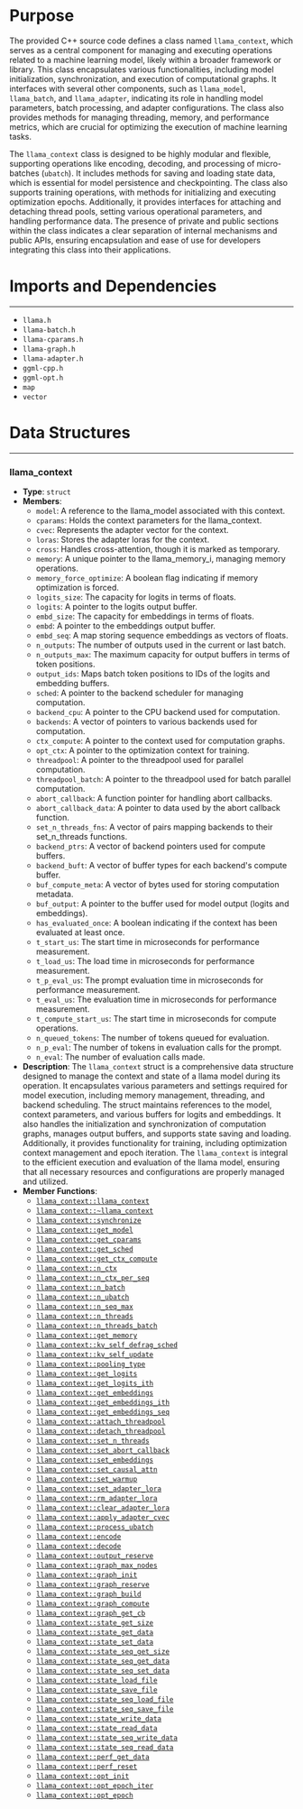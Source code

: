 # Purpose
The provided C++ source code defines a class named `llama_context`, which serves as a central component for managing and executing operations related to a machine learning model, likely within a broader framework or library. This class encapsulates various functionalities, including model initialization, synchronization, and execution of computational graphs. It interfaces with several other components, such as `llama_model`, `llama_batch`, and `llama_adapter`, indicating its role in handling model parameters, batch processing, and adapter configurations. The class also provides methods for managing threading, memory, and performance metrics, which are crucial for optimizing the execution of machine learning tasks.

The `llama_context` class is designed to be highly modular and flexible, supporting operations like encoding, decoding, and processing of micro-batches (`ubatch`). It includes methods for saving and loading state data, which is essential for model persistence and checkpointing. The class also supports training operations, with methods for initializing and executing optimization epochs. Additionally, it provides interfaces for attaching and detaching thread pools, setting various operational parameters, and handling performance data. The presence of private and public sections within the class indicates a clear separation of internal mechanisms and public APIs, ensuring encapsulation and ease of use for developers integrating this class into their applications.
# Imports and Dependencies

---
- `llama.h`
- `llama-batch.h`
- `llama-cparams.h`
- `llama-graph.h`
- `llama-adapter.h`
- `ggml-cpp.h`
- `ggml-opt.h`
- `map`
- `vector`


# Data Structures

---
### llama\_context<!-- {{#data_structure:llama_context}} -->
- **Type**: `struct`
- **Members**:
    - `model`: A reference to the llama_model associated with this context.
    - `cparams`: Holds the context parameters for the llama_context.
    - `cvec`: Represents the adapter vector for the context.
    - `loras`: Stores the adapter loras for the context.
    - `cross`: Handles cross-attention, though it is marked as temporary.
    - `memory`: A unique pointer to the llama_memory_i, managing memory operations.
    - `memory_force_optimize`: A boolean flag indicating if memory optimization is forced.
    - `logits_size`: The capacity for logits in terms of floats.
    - `logits`: A pointer to the logits output buffer.
    - `embd_size`: The capacity for embeddings in terms of floats.
    - `embd`: A pointer to the embeddings output buffer.
    - `embd_seq`: A map storing sequence embeddings as vectors of floats.
    - `n_outputs`: The number of outputs used in the current or last batch.
    - `n_outputs_max`: The maximum capacity for output buffers in terms of token positions.
    - `output_ids`: Maps batch token positions to IDs of the logits and embedding buffers.
    - `sched`: A pointer to the backend scheduler for managing computation.
    - `backend_cpu`: A pointer to the CPU backend used for computation.
    - `backends`: A vector of pointers to various backends used for computation.
    - `ctx_compute`: A pointer to the context used for computation graphs.
    - `opt_ctx`: A pointer to the optimization context for training.
    - `threadpool`: A pointer to the threadpool used for parallel computation.
    - `threadpool_batch`: A pointer to the threadpool used for batch parallel computation.
    - `abort_callback`: A function pointer for handling abort callbacks.
    - `abort_callback_data`: A pointer to data used by the abort callback function.
    - `set_n_threads_fns`: A vector of pairs mapping backends to their set_n_threads functions.
    - `backend_ptrs`: A vector of backend pointers used for compute buffers.
    - `backend_buft`: A vector of buffer types for each backend's compute buffer.
    - `buf_compute_meta`: A vector of bytes used for storing computation metadata.
    - `buf_output`: A pointer to the buffer used for model output (logits and embeddings).
    - `has_evaluated_once`: A boolean indicating if the context has been evaluated at least once.
    - `t_start_us`: The start time in microseconds for performance measurement.
    - `t_load_us`: The load time in microseconds for performance measurement.
    - `t_p_eval_us`: The prompt evaluation time in microseconds for performance measurement.
    - `t_eval_us`: The evaluation time in microseconds for performance measurement.
    - `t_compute_start_us`: The start time in microseconds for compute operations.
    - `n_queued_tokens`: The number of tokens queued for evaluation.
    - `n_p_eval`: The number of tokens in evaluation calls for the prompt.
    - `n_eval`: The number of evaluation calls made.
- **Description**: The `llama_context` struct is a comprehensive data structure designed to manage the context and state of a llama model during its operation. It encapsulates various parameters and settings required for model execution, including memory management, threading, and backend scheduling. The struct maintains references to the model, context parameters, and various buffers for logits and embeddings. It also handles the initialization and synchronization of computation graphs, manages output buffers, and supports state saving and loading. Additionally, it provides functionality for training, including optimization context management and epoch iteration. The `llama_context` is integral to the efficient execution and evaluation of the llama model, ensuring that all necessary resources and configurations are properly managed and utilized.
- **Member Functions**:
    - [`llama_context::llama_context`](llama-context.cpp.driver.md#llama_contextllama_context)
    - [`llama_context::~llama_context`](llama-context.cpp.driver.md#llama_contextllama_context)
    - [`llama_context::synchronize`](llama-context.cpp.driver.md#llama_contextsynchronize)
    - [`llama_context::get_model`](llama-context.cpp.driver.md#llama_contextget_model)
    - [`llama_context::get_cparams`](llama-context.cpp.driver.md#llama_contextget_cparams)
    - [`llama_context::get_sched`](llama-context.cpp.driver.md#llama_contextget_sched)
    - [`llama_context::get_ctx_compute`](llama-context.cpp.driver.md#llama_contextget_ctx_compute)
    - [`llama_context::n_ctx`](llama-context.cpp.driver.md#llama_contextn_ctx)
    - [`llama_context::n_ctx_per_seq`](llama-context.cpp.driver.md#llama_contextn_ctx_per_seq)
    - [`llama_context::n_batch`](llama-context.cpp.driver.md#llama_contextn_batch)
    - [`llama_context::n_ubatch`](llama-context.cpp.driver.md#llama_contextn_ubatch)
    - [`llama_context::n_seq_max`](llama-context.cpp.driver.md#llama_contextn_seq_max)
    - [`llama_context::n_threads`](llama-context.cpp.driver.md#llama_contextn_threads)
    - [`llama_context::n_threads_batch`](llama-context.cpp.driver.md#llama_contextn_threads_batch)
    - [`llama_context::get_memory`](llama-context.cpp.driver.md#llama_contextget_memory)
    - [`llama_context::kv_self_defrag_sched`](llama-context.cpp.driver.md#llama_contextkv_self_defrag_sched)
    - [`llama_context::kv_self_update`](llama-context.cpp.driver.md#llama_contextkv_self_update)
    - [`llama_context::pooling_type`](llama-context.cpp.driver.md#llama_contextpooling_type)
    - [`llama_context::get_logits`](llama-context.cpp.driver.md#llama_contextget_logits)
    - [`llama_context::get_logits_ith`](llama-context.cpp.driver.md#llama_contextget_logits_ith)
    - [`llama_context::get_embeddings`](llama-context.cpp.driver.md#llama_contextget_embeddings)
    - [`llama_context::get_embeddings_ith`](llama-context.cpp.driver.md#llama_contextget_embeddings_ith)
    - [`llama_context::get_embeddings_seq`](llama-context.cpp.driver.md#llama_contextget_embeddings_seq)
    - [`llama_context::attach_threadpool`](llama-context.cpp.driver.md#llama_contextattach_threadpool)
    - [`llama_context::detach_threadpool`](llama-context.cpp.driver.md#llama_contextdetach_threadpool)
    - [`llama_context::set_n_threads`](llama-context.cpp.driver.md#llama_contextset_n_threads)
    - [`llama_context::set_abort_callback`](llama-context.cpp.driver.md#llama_contextset_abort_callback)
    - [`llama_context::set_embeddings`](llama-context.cpp.driver.md#llama_contextset_embeddings)
    - [`llama_context::set_causal_attn`](llama-context.cpp.driver.md#llama_contextset_causal_attn)
    - [`llama_context::set_warmup`](llama-context.cpp.driver.md#llama_contextset_warmup)
    - [`llama_context::set_adapter_lora`](llama-context.cpp.driver.md#llama_contextset_adapter_lora)
    - [`llama_context::rm_adapter_lora`](llama-context.cpp.driver.md#llama_contextrm_adapter_lora)
    - [`llama_context::clear_adapter_lora`](llama-context.cpp.driver.md#llama_contextclear_adapter_lora)
    - [`llama_context::apply_adapter_cvec`](llama-context.cpp.driver.md#llama_contextapply_adapter_cvec)
    - [`llama_context::process_ubatch`](llama-context.cpp.driver.md#llama_contextprocess_ubatch)
    - [`llama_context::encode`](llama-context.cpp.driver.md#llama_contextencode)
    - [`llama_context::decode`](llama-context.cpp.driver.md#llama_contextdecode)
    - [`llama_context::output_reserve`](llama-context.cpp.driver.md#llama_contextoutput_reserve)
    - [`llama_context::graph_max_nodes`](llama-context.cpp.driver.md#llama_contextgraph_max_nodes)
    - [`llama_context::graph_init`](llama-context.cpp.driver.md#llama_contextgraph_init)
    - [`llama_context::graph_reserve`](llama-context.cpp.driver.md#llama_contextgraph_reserve)
    - [`llama_context::graph_build`](llama-context.cpp.driver.md#llama_contextgraph_build)
    - [`llama_context::graph_compute`](llama-context.cpp.driver.md#llama_contextgraph_compute)
    - [`llama_context::graph_get_cb`](llama-context.cpp.driver.md#llama_contextgraph_get_cb)
    - [`llama_context::state_get_size`](llama-context.cpp.driver.md#llama_contextstate_get_size)
    - [`llama_context::state_get_data`](llama-context.cpp.driver.md#llama_contextstate_get_data)
    - [`llama_context::state_set_data`](llama-context.cpp.driver.md#llama_contextstate_set_data)
    - [`llama_context::state_seq_get_size`](llama-context.cpp.driver.md#llama_contextstate_seq_get_size)
    - [`llama_context::state_seq_get_data`](llama-context.cpp.driver.md#llama_contextstate_seq_get_data)
    - [`llama_context::state_seq_set_data`](llama-context.cpp.driver.md#llama_contextstate_seq_set_data)
    - [`llama_context::state_load_file`](llama-context.cpp.driver.md#llama_contextstate_load_file)
    - [`llama_context::state_save_file`](llama-context.cpp.driver.md#llama_contextstate_save_file)
    - [`llama_context::state_seq_load_file`](llama-context.cpp.driver.md#llama_contextstate_seq_load_file)
    - [`llama_context::state_seq_save_file`](llama-context.cpp.driver.md#llama_contextstate_seq_save_file)
    - [`llama_context::state_write_data`](llama-context.cpp.driver.md#llama_contextstate_write_data)
    - [`llama_context::state_read_data`](llama-context.cpp.driver.md#llama_contextstate_read_data)
    - [`llama_context::state_seq_write_data`](llama-context.cpp.driver.md#llama_contextstate_seq_write_data)
    - [`llama_context::state_seq_read_data`](llama-context.cpp.driver.md#llama_contextstate_seq_read_data)
    - [`llama_context::perf_get_data`](llama-context.cpp.driver.md#llama_contextperf_get_data)
    - [`llama_context::perf_reset`](llama-context.cpp.driver.md#llama_contextperf_reset)
    - [`llama_context::opt_init`](llama-context.cpp.driver.md#llama_contextopt_init)
    - [`llama_context::opt_epoch_iter`](llama-context.cpp.driver.md#llama_contextopt_epoch_iter)
    - [`llama_context::opt_epoch`](llama-context.cpp.driver.md#llama_contextopt_epoch)


